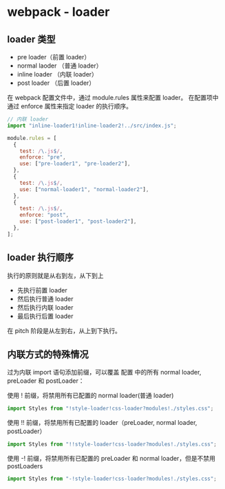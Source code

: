 # webpack - loader

## loader 类型

- pre loader（前置 loader）
- normal laoder （普通 loader）
- inline loader （内联 loader）
- post loader （后置 loader）

在 webpack 配置文件中，通过 module.rules 属性来配置 loader。
在配置项中通过 enforce 属性来指定 loader 的执行顺序。

```js
// 内联 loader
import "inline-loader1!inline-loader2!../src/index.js";

module.rules = [
  {
    test: /\.js$/,
    enforce: "pre",
    use: ["pre-loader1", "pre-loader2"],
  },
  {
    test: /\.js$/,
    use: ["normal-loader1", "normal-loader2"],
  },
  {
    test: /\.js$/,
    enforce: "post",
    use: ["post-loader1", "post-loader2"],
  },
];
```

## loader 执行顺序

执行的原则就是从右到左，从下到上

- 先执行前置 loader
- 然后执行普通 loader
- 然后执行内联 loader
- 最后执行后置 loader

在 pitch 阶段是从左到右，从上到下执行。

## 内联方式的特殊情况

过为内联 import 语句添加前缀，可以覆盖 配置 中的所有 normal loader, preLoader 和 postLoader：

使用 ! 前缀，将禁用所有已配置的 normal loader(普通 loader)

```js
import Styles from "!style-loader!css-loader?modules!./styles.css";
```

使用 !! 前缀，将禁用所有已配置的 loader（preLoader, normal loader, postLoader）

```js
import Styles from "!!style-loader!css-loader?modules!./styles.css";
```

使用 -! 前缀，将禁用所有已配置的 preLoader 和 normal loader，但是不禁用 postLoaders

```js
import Styles from "-!style-loader!css-loader?modules!./styles.css";
```
